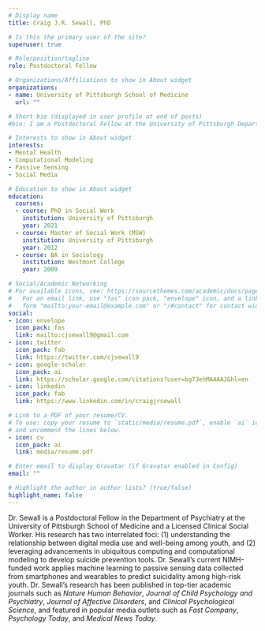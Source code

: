 ```yaml
---
# Display name
title: Craig J.R. Sewall, PhD

# Is this the primary user of the site?
superuser: true

# Role/position/tagline
role: Postdoctoral Fellow

# Organizations/Affiliations to show in About widget
organizations:
- name: University of Pittsburgh School of Medicine
  url: ""

# Short bio (displayed in user profile at end of posts)
#bio: I am a Postdoctoral Fellow at the University of Pittsburgh Department of Psychiatry and a Licensed Clinical Social Worker. My research focuses on leveraging computational modeling and passive sensing technologies to predict suicidality among youth.

# Interests to show in About widget
interests:
- Mental Health
- Computational Modeling
- Passive Sensing
- Social Media

# Education to show in About widget
education:
  courses:
  - course: PhD in Social Work
    institution: University of Pittsburgh
    year: 2021
  - course: Master of Social Work (MSW)
    institution: University of Pittsburgh
    year: 2012
  - course: BA in Sociology
    institution: Westmont College
    year: 2009

# Social/Academic Networking
# For available icons, see: https://sourcethemes.com/academic/docs/page-builder/#icons
#   For an email link, use "fas" icon pack, "envelope" icon, and a link in the
#   form "mailto:your-email@example.com" or "/#contact" for contact widget.
social:
- icon: envelope
  icon_pack: fas
  link: mailto:cjsewall9@gmail.com
- icon: twitter
  icon_pack: fab
  link: https://twitter.com/cjsewall9
- icon: google-scholar
  icon_pack: ai
  link: https://scholar.google.com/citations?user=bg73ehMAAAAJ&hl=en
- icon: linkedin
  icon_pack: fab
  link: https://www.linkedin.com/in/craigjrsewall

# Link to a PDF of your resume/CV.
# To use: copy your resume to `static/media/resume.pdf`, enable `ai` icons in `params.toml`, 
# and uncomment the lines below.
- icon: cv
  icon_pack: ai
  link: media/resume.pdf

# Enter email to display Gravatar (if Gravatar enabled in Config)
email: ""

# Highlight the author in author lists? (true/false)
highlight_name: false
---
```

Dr. Sewall is a Postdoctoral Fellow in the Department of Psychiatry at the University of Pittsburgh School of Medicine and a Licensed Clinical Social Worker. His research has two interrelated foci: (1) understanding the relationship between digital media use and well-being among youth, and (2) leveraging advancements in ubiquitous computing and computational modeling to develop suicide prevention tools. Dr. Sewall’s current NIMH-funded work applies machine learning to passive sensing data collected from smartphones and wearables to predict suicidality among high-risk youth. Dr. Sewall’s research has been published in top-tier academic journals such as _Nature Human Behavior_, _Journal of Child Psychology and Psychiatry_, _Journal of Affective Disorders_, and _Clinical Psychological Science_, and featured in popular media outlets such as _Fast Company_, _Psychology Today_, and _Medical News Today_. 

